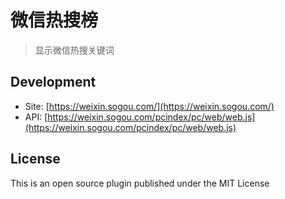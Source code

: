 # 微信热搜榜

> 显示微信热搜关键词

## Development

* Site: [https://weixin.sogou.com/](https://weixin.sogou.com/)
* API: [https://weixin.sogou.com/pcindex/pc/web/web.js](https://weixin.sogou.com/pcindex/pc/web/web.js)

## License

This is an open source plugin published under the MIT License